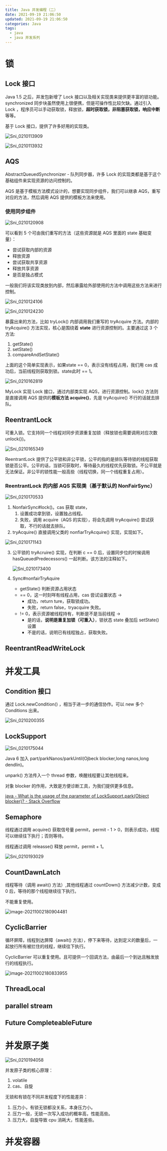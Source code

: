 ```yaml
---
title: Java 并发编程（二）
date: 2021-09-19 21:06:50
updated: 2021-09-19 21:06:50
categories: Java
tags:
  - java
  - java 并发系列
---
```


# 锁

## Lock 接口

Java 1.5 之后，并发包新增了 Lock 接口以及相关实现类来提供更丰富的锁功能。synchronized 同步块虽然使用上很便携，但是可操作性比较欠缺<!--more-->。通过引入 Lock ，程序员可以手动获取锁，释放锁，**超时获取锁，非阻塞获取锁，响应中断**等等。

基于 Lock 接口，提供了许多好用的实现类。

![Sni_0210113909](Concurrent-Programming-2/Sni_0210113909.png)

![Sni_0210113932](Concurrent-Programming-2/Sni_0210113932-3146023.png)



## AQS

AbstractQueuedSynchronizer - 队列同步器，许多 Lock 的实现类都是基于这个基础组件来实现资源的访问控制的。

AQS 是基于模板方法模式设计的，想要实现同步组件，我们可以继承 AQS，重写对应的方法，然后调用 AQS 提供的模板方法来使用。

### 使用同步组件

![Sni_0210120908](Concurrent-Programming-2/Sni_0210120908.png)

可以看到 5 个可由我们重写的方法（这些资源就是 AQS 里面的 state 基础变量）：

- 尝试获取内部的资源
- 释放资源
- 尝试获取共享资源
- 释放共享资源
- 是否是独占模式

一般我们将该实现类放到内部，然后暴露给外部使用的方法中调用这些方法来进行控制。

![Sni_0210124106](Concurrent-Programming-2/Sni_0210124106.png)

![Sni_0210124230](Concurrent-Programming-2/Sni_0210124230.png)

暴露出来的方法，比如 tryLock() 内部调用我们重写的 tryAcquire 方法。内部的 tryAcquire() 方法实现，核心是围绕着 **state** 进行资源控制的。主要通过这 3 个方法:

1. getState()
2. setState()
3. compareAndSetState()

上面的这个简单实现表示，如果state == 0，表示没有线程占用，我们用 cas 成功后，当前线程则获取到锁。state此时 == 1。

![Sni_0210162819](Concurrent-Programming-2/Sni_0210162819.png)

MyLock 实现 Lock 接口，通过内部类实现 AQS，进行资源控制。lock() 方法则是直接调用 AQS 提供的**模板方法 acquire()**，先是 tryAcquire() 不行的话就去排队。



## ReentrantLock

可重入锁。它支持同一个线程对同步资源重复加锁（释放锁也需要调用对应次数 unlock())。

![Sni_0210165349](Concurrent-Programming-2/Sni_0210165349.png)

ReentrantLock 提供了公平锁和非公平锁，公平的指的是排队等待锁的线程获取锁是否公平。公平的话，当锁可获取时，等待最久的线程优先获取锁。不公平就是无法保证。非公平的锁性能一般高些（线程切换，同一个线程重复占用）。

### ReentrantLock 的内部 AQS 实现类（基于默认的 NonFairSync）

![Sni_0210170533](Concurrent-Programming-2/Sni_0210170533.png)

1. NonfairSync#lock()。cas 获取 state，
   1. 设置成功拿到锁，设置独占线程。
   2. 失败，调用 acquire（AQS 的实现），将会先调用 tryAcquire() 尝试获取，不行的话就去排队。
2. tryAcquire() 直接调用父类的 nonfiarTryAcquire() 实现，实现如下。

![Sni_0210171143](Concurrent-Programming-2/Sni_0210171143.png)

3. 公平锁的 tryAcruire() 实现，在判断 c == 0 后，设置同步位的时候调用 hasQueuedPredecessors() 一起判断。该方法的注释如下。

   ![Sni_0210173400](Concurrent-Programming-2/Sni_0210173400.png)

4. Sync#nonfairTryAquire

   - getState() 判断资源占用状态
   - == 0，这一时刻咩有线程占用，cas 尝试设置状态 ->
     - 成功，return ture，获取锁成功。
     - 失败，return false，tryacquire 失败。
   - != 0，表示资源被线程持有，判断是不是当前线程 ->
     - 是的话，**说明是重复加锁（可重入）**，锁状态 state 叠加后 setState() 设置
     - 不是的话，说明已有线程独占，获取失败。

## ReentrantReadWriteLock



# 并发工具

## Condition 接口

通过 Lock.newCondition() ，相当于进一步的通信协作。可以 new 多个 Conditions 出来。

![Sni_0210200355](Concurrent-Programming-2/Sni_0210200355.png)

## LockSupport

![Sni_0210175044](Concurrent-Programming-2/Sni_0210175044.png)

Java 6 加入 part/parkNanos/parkUntil(Ojbeck blocker,long nanos,long dendlin)。

unpark() 方法传入一个 thread 参数，唤醒线程要让其他线程来。

对象 blocker 的作用，大致是方便诊断工具，为我们提供更多信息。

[java - What is the usage of the parameter of LockSupport.park(Object blocker)? - Stack Overflow](https://stackoverflow.com/questions/36939218/what-is-the-usage-of-the-parameter-of-locksupport-parkobject-blocker)



## Semaphore

线程通过调用 acquire() 获取信号量 permit，permit - 1 > 0，则表示成功，线程可以继续往下执行；否则等待。

线程通过调用 releasse() 释放 permit，permit + 1。

![Sni_0210193029](Concurrent-Programming-2/Sni_0210193029.png)

## CountDawnLatch

线程等待（调用 await() 方法）,其他线程通过 countDown() 方法减少计数，变成 0 后，等待的那个线程继续往下执行。

不能重复使用。

![image-20211002180904481](Concurrent-Programming-2/image-20211002180904481.png)



## CyclicBarrier

循环屏障，线程到达屏障（await() 方法），停下来等待，达到定义的数量后，一起放行所有被拦住的线程，继续往下执行。

CyclicBarrier 可以重复使用。且可提供一个回调方法，由最后一个到达且触发放行的线程执行。

![image-20211002180833955](Concurrent-Programming-2/image-20211002180833955.png)



## ThreadLocal



## parallel stream



## Future CompleteableFuture





# 并发原子类

![Sni_0210194058](Concurrent-Programming-2/Sni_0210194058.png)

并发原子类的核心原理：

1. volatile 
2. cas、自旋

无锁和有锁在不同并发程度下的性能差异：

1. 压力小，有锁无锁都没关系，本身压力小。
2. 压力一般，无锁一次写入成功的概率高，性能高些。
3. 压力大，自旋导致 cpu 消耗大，性能差些。

# 并发容器

